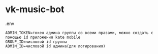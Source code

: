 # vk-music-bot

.env
```TOKEN=токен созданный в группе
ADMIN_TOKEN=токен админа группы со всеми правами, можно создать с помощью id приложения kate mobile
GROUP_ID=числовой id группы
ADMIN_ID=числовой id админа(для логирования)
```
